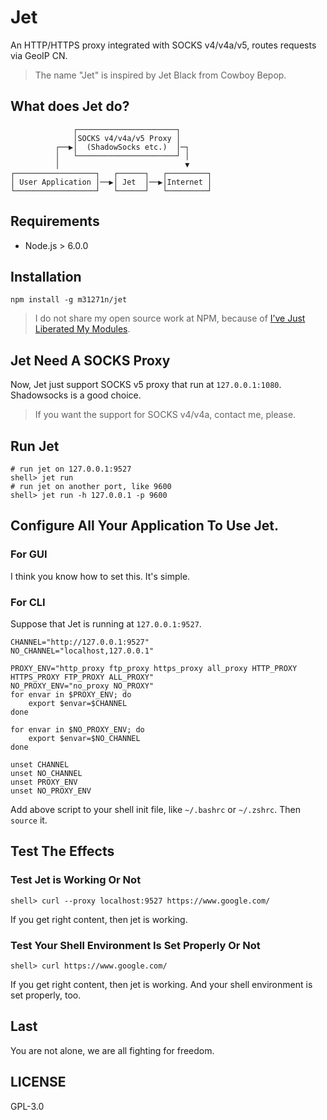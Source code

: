 # Jet
An HTTP/HTTPS proxy integrated with SOCKS v4/v4a/v5, routes requests via GeoIP CN.

> The name "Jet" is inspired by Jet Black from Cowboy Bepop.

## What does Jet do?
```
              ┌──────────────────────┐
              │SOCKS v4/v4a/v5 Proxy │
          ┌──▶│  (ShadowSocks etc.)  │─┐
          │   └──────────────────────┘ │
          │                            ▼
┌──────────────────┐   ┌──────┐   ┌─────────┐
│ User Application │──▶│ Jet  │──▶│Internet │
└──────────────────┘   └──────┘   └─────────┘
```

## Requirements

* Node.js > 6.0.0

## Installation

	npm install -g m31271n/jet

> I do not share my open source work at NPM, because of [I’ve Just Liberated My Modules](https://medium.com/@azerbike/i-ve-just-liberated-my-modules-9045c06be67c).

## Jet Need A SOCKS Proxy
Now, Jet just support SOCKS v5 proxy that run at `127.0.0.1:1080`. Shadowsocks is a good choice.

> If you want the support for SOCKS v4/v4a, contact me, please.

## Run Jet
```
# run jet on 127.0.0.1:9527
shell> jet run
# run jet on another port, like 9600
shell> jet run -h 127.0.0.1 -p 9600
```

## Configure All Your Application To Use Jet.
### For GUI
I think you know how to set this. It's simple.

### For CLI
Suppose that Jet is running at `127.0.0.1:9527`.

```
CHANNEL="http://127.0.0.1:9527"
NO_CHANNEL="localhost,127.0.0.1"

PROXY_ENV="http_proxy ftp_proxy https_proxy all_proxy HTTP_PROXY HTTPS_PROXY FTP_PROXY ALL_PROXY"
NO_PROXY_ENV="no_proxy NO_PROXY"
for envar in $PROXY_ENV; do
	export $envar=$CHANNEL
done

for envar in $NO_PROXY_ENV; do
	export $envar=$NO_CHANNEL
done

unset CHANNEL
unset NO_CHANNEL
unset PROXY_ENV
unset NO_PROXY_ENV
```

Add above script to your shell init file, like `~/.bashrc` or `~/.zshrc`. Then `source` it.

## Test The Effects
### Test Jet is Working Or Not
```
shell> curl --proxy localhost:9527 https://www.google.com/
```

If you get right content, then jet is working.

### Test Your Shell Environment Is Set Properly Or Not
```
shell> curl https://www.google.com/
```

If you get right content, then jet is working. And your shell environment is set properly, too.

## Last
You are not alone, we are all fighting for freedom.

## LICENSE
GPL-3.0
